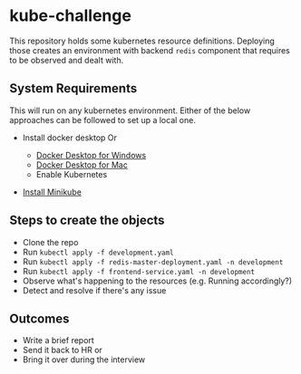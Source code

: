# kube-challenge

This repository holds some kubernetes resource definitions. Deploying those creates an environment with backend `redis` component that requires to be observed and dealt with.

## System Requirements

This will run on any kubernetes environment. Either of the below approaches can be followed to set up a local one.

* Install docker desktop Or
    * [Docker Desktop for Windows](https://docs.docker.com/docker-for-windows/install/)
    * [Docker Desktop for Mac](https://docs.docker.com/docker-for-mac/install/)
    * Enable Kubernetes

* [Install Minikube](https://kubernetes.io/docs/tasks/tools/install-minikube/)

## Steps to create the objects

* Clone the repo
* Run `kubectl apply -f development.yaml`
* Run `kubectl apply -f redis-master-deployment.yaml -n development`
* Run `kubectl apply -f frontend-service.yaml -n development`
* Observe what's happening to the resources (e.g. Running accordingly?)
* Detect and resolve if there's any issue

## Outcomes

* Write a brief report 
* Send it back to HR or
* Bring it over during the interview